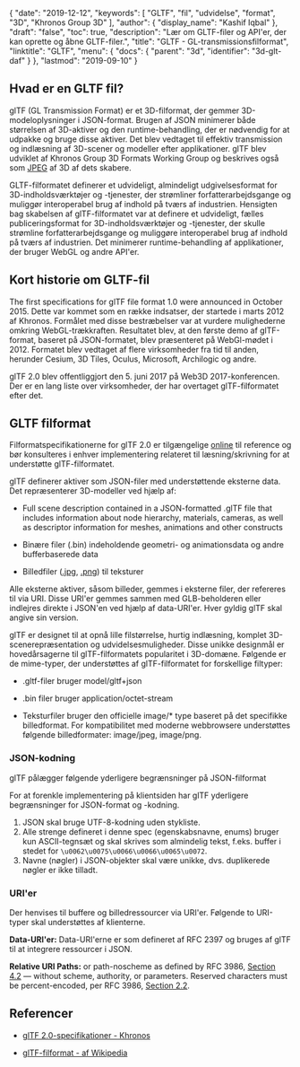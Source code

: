 {
  "date": "2019-12-12",
  "keywords": [
"GLTF",
"fil",
"udvidelse",
"format",
"3D",
"Khronos Group 3D"
],
  "author": {
    "display_name": "Kashif Iqbal"
},
  "draft": "false",
  "toc": true,
  "description": "Lær om GLTF-filer og API'er, der kan oprette og åbne GLTF-filer.",
  "title": "GLTF - GL-transmissionsfilformat",
  "linktitle": "GLTF",
  "menu": {
    "docs": {
      "parent": "3d",
      "identifier": "3d-glt-daf"
}
},
  "lastmod": "2019-09-10"
}

## Hvad er en GLTF fil?

glTF (GL Transmission Format) er et 3D-filformat, der gemmer 3D-modeloplysninger i JSON-format. Brugen af JSON minimerer både størrelsen af 3D-aktiver og den runtime-behandling, der er nødvendig for at udpakke og bruge disse aktiver. Det blev vedtaget til effektiv transmission og indlæsning af 3D-scener og modeller efter applikationer. glTF blev udviklet af Khronos Group 3D Formats Working Group og beskrives også som [JPEG](/image/jpeg/) af 3D af dets skabere.

GLTF-filformatet definerer et udvideligt, almindeligt udgivelsesformat for 3D-indholdsværktøjer og -tjenester, der strømliner forfatterarbejdsgange og muliggør interoperabel brug af indhold på tværs af industrien. Hensigten bag skabelsen af glTF-filformatet var at definere et udvideligt, fælles publiceringsformat for 3D-indholdsværktøjer og -tjenester, der skulle strømline forfatterarbejdsgange og muliggøre interoperabel brug af indhold på tværs af industrien. Det minimerer runtime-behandling af applikationer, der bruger WebGL og andre API'er.

## Kort historie om GLTF-fil

The first specifications for glTF file format 1.0 were announced in October 2015. Dette var kommet som en række indsatser, der startede i marts 2012 af Khronos. Formålet med disse bestræbelser var at vurdere mulighederne omkring WebGL-trækkraften. Resultatet blev, at den første demo af glTF-format, baseret på JSON-formatet, blev præsenteret på WebGl-mødet i 2012. Formatet blev vedtaget af flere virksomheder fra tid til anden, herunder Cesium, 3D Tiles, Oculus, Microsoft, Archilogic og andre.

glTF 2.0 blev offentliggjort den 5. juni 2017 på Web3D 2017-konferencen. Der er en lang liste over virksomheder, der har overtaget glTF-filformatet efter det.

## GLTF filformat

Filformatspecifikationerne for glTF 2.0 er tilgængelige [online](https://github.com/KhronosGroup/glTF/tree/main/specification/2.0) til reference og bør konsulteres i enhver implementering relateret til læsning/skrivning for at understøtte glTF-filformatet.

glTF definerer aktiver som JSON-filer med understøttende eksterne data. Det repræsenterer 3D-modeller ved hjælp af:

* Full scene description contained in a JSON-formatted .glTF file that includes information about node hierarchy, materials, cameras, as well as descriptor information for meshes, animations and other constructs
* Binære filer (.bin) indeholdende geometri- og animationsdata og andre bufferbaserede data

* Billedfiler ([.jpg](/image/jpeg/), [.png](/image/png/)) til teksturer


Alle eksterne aktiver, såsom billeder, gemmes i eksterne filer, der refereres til via URI. Disse URI'er gemmes sammen med GLB-beholderen eller indlejres direkte i JSON'en ved hjælp af data-URI'er. Hver gyldig glTF skal angive sin version.

glTF er designet til at opnå lille filstørrelse, hurtig indlæsning, komplet 3D-scenerepræsentation og udvidelsesmuligheder. Disse unikke designmål er hovedårsagerne til glTF-filformatets popularitet i 3D-domæne. Følgende er de mime-typer, der understøttes af glTF-filformatet for forskellige filtyper:

* .gltf-filer bruger model/gltf+json

* .bin filer bruger application/octet-stream

* Teksturfiler bruger den officielle image/* type baseret på det specifikke billedformat. For kompatibilitet med moderne webbrowsere understøttes følgende billedformater: image/jpeg, image/png.


### JSON-kodning

glTF pålægger følgende yderligere begrænsninger på JSON-filformat

For at forenkle implementering på klientsiden har glTF yderligere begrænsninger for JSON-format og -kodning.

1. JSON skal bruge UTF-8-kodning uden stykliste.
1. Alle strenge defineret i denne spec (egenskabsnavne, enums) bruger kun ASCII-tegnsæt og skal skrives som almindelig tekst, f.eks. buffer i stedet for `\u0062\u0075\u0066\u0066\u0065\u0072`.
1. Navne (nøgler) i JSON-objekter skal være unikke, dvs. duplikerede nøgler er ikke tilladt.

### URI'er

Der henvises til buffere og billedressourcer via URI'er. Følgende to URI-typer skal understøttes af klienterne.

**Data-URI'er:** Data-URI'erne er som defineret af RFC 2397 og bruges af glTF til at integrere ressourcer i JSON.

**Relative URI Paths:** or path-noscheme as defined by RFC 3986, [Section 4.2](https://datatracker.ietf.org/doc/html/rfc3986#section-4.2) — without scheme, authority, or parameters. Reserved characters must be percent-encoded, per RFC 3986, [Section 2.2](https://datatracker.ietf.org/doc/html/rfc3986#section-2.2).

## Referencer ##

* [glTF 2.0-specifikationer - Khronos](https://github.com/KhronosGroup/glTF)

* [glTF-filformat - af Wikipedia](https://en.wikipedia.org/wiki/GlTF)


